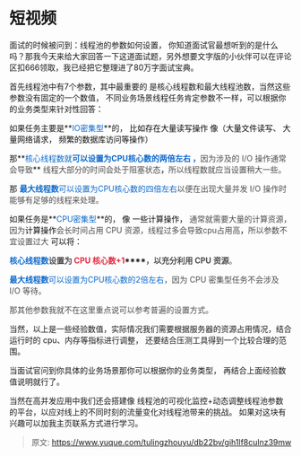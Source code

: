 # 短视频

面试的时候被问到：线程池的参数如何设置， 你知道面试官最想听到的是什么吗？那我今天来给大家回答一下这道面试题，另外想要文字版的小伙伴可以在评论区扣666领取，我已经把它整理进了80万字面试宝典。

 

首先线程池中有7个参数，其中最重要的 是核心线程数和最大线程池数，当然这些参数没有固定的一个数值， 不同业务场景线程任务肯定参数不一样，可以根据你的业务类型来针对性回答：

 

如果任务主要是**<font style="color:#0C68CA;">IO密集型</font>**的， <font style="color:rgb(13, 13, 13);"> 比如存在大量读写操作 像（大量文件读写、   大量网络请求，   频繁的数据库访问等操作）</font>

那**<font style="color:#0C68CA;">核心线程数就</font>**<font style="color:#0C68CA;">可以设置为CPU核心数的两倍左右 ，</font>**<font style="color:rgb(77, 77, 77);">因为涉及的 I/O 操作通常会导致</font>** <font style="color:rgb(77, 77, 77);">线程大部分的时间会处于阻塞状态</font>**<font style="color:rgb(77, 77, 77);">，</font>**<font style="color:rgb(77, 77, 77);">所以线程数就应当设置稍大一些。</font>

那 **<font style="color:#0C68CA;">最大线程数</font>**<font style="color:#0C68CA;">可以设置为CPU核心数的四倍左右</font><font style="color:rgb(77, 77, 77);">以便在出现大量并发 I/O 操作时能够有足够的线程来处理。</font>

 

如果任务是**<font style="color:#0C68CA;">CPU密集型</font>**的， <font style="color:rgb(13, 13, 13);"> 像 一些计算操作， </font><font style="color:rgb(77, 77, 77);">通常就需要大量的计算资源，因为</font><font style="color:rgb(13, 13, 13);">计算操作</font><font style="color:rgb(77, 77, 77);">会长时间占用 CPU 资源，线程过多会导致cpu占用高</font><font style="color:rgb(13, 13, 13);">，</font><font style="color:rgb(77, 77, 77);">所以参数不宜设置过大 </font><font style="color:rgb(13, 13, 13);">可以将：</font>

<font style="color:rgb(13, 13, 13);"></font>

**<font style="color:#0C68CA;">核心线程数</font>****<font style="color:rgb(77, 77, 77);">设置为 </font>****<font style="color:#DF2A3F;">CPU 核心数+1</font>****<font style="color:rgb(77, 77, 77);">，以充分利用 CPU 资源</font>**<font style="color:rgb(77, 77, 77);">。</font>

**<font style="color:rgb(12, 104, 202);">最大线程数</font>**<font style="color:rgb(12, 104, 202);">可以设置为CPU核心数的2倍左右</font><font style="color:rgb(77, 77, 77);">，因为 CPU 密集型任务不会涉及 I/O 等待。</font>

<font style="color:rgb(77, 77, 77);"></font>

<font style="color:rgb(77, 77, 77);">那其他参数我就不在这里重点说可以参考普遍的设置方式。</font>



当然，以上是一些经验数值，实际情况我们需要根据服务器的资源占用情况，结合运行时的    cpu、内存等指标进行调整，  还要结合压测工具得到一个比较合理的范围。

当面试官问到你具体的业务场景那你可以根据你的业务类型， 再结合上面经验数值说明就行了。  

 当然在高并发应用中我们还会搭建像 线程池的可视化监控+动态调整线程池参数 的平台，以应对线上的不同时刻的流量变化对线程池带来的挑战。  如果对这块有兴趣可以加我主页联系方式进行学习。







> 原文: <https://www.yuque.com/tulingzhouyu/db22bv/gih1lf8culnz39mw>